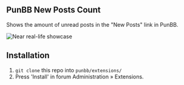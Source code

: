 PunBB New Posts Count
---------------------

Shows the amount of unread posts in the "New Posts" link in PunBB.

![Near real-life showcase](http://i.imgur.com/6VbdKhM.png)

## Installation

1. `git clone` this repo into `punbb/extensions/`
1. Press 'Install' in forum Administration » Extensions.

